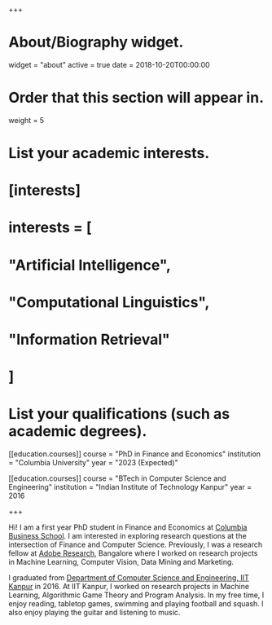+++
# About/Biography widget.
widget = "about"
active = true
date = 2018-10-20T00:00:00

# Order that this section will appear in.
weight = 5

# List your academic interests.
# [interests]
#   interests = [
#     "Artificial Intelligence",
#     "Computational Linguistics",
#     "Information Retrieval"
#   ]

# List your qualifications (such as academic degrees).
[[education.courses]]
  course = "PhD in Finance and Economics"
  institution = "Columbia University"
  year = "2023 (Expected)"

[[education.courses]]
  course = "BTech in Computer Science and Engineering"
  institution = "Indian Institute of Technology Kanpur"
  year = 2016
 
+++

Hi! I am a first year PhD student in Finance and Economics at [Columbia Business School](https://www8.gsb.columbia.edu). I am interested in exploring research questions at the intersection of Finance and Computer Science. Previously, I was a research fellow at [Adobe Research](https://research.adobe.com), Bangalore where I worked on research projects in Machine Learning, Computer Vision, Data Mining and Marketing.

I graduated from [Department of Computer Science and Engineering, IIT Kanpur](https://www.cse.iitk.ac.in) in 2016. At IIT Kanpur, I worked on research projects in Machine Learning, Algorithmic Game Theory and Program Analysis. In my free time, I enjoy reading, tabletop games, swimming and playing football and squash. I also enjoy playing the guitar and listening to music.
